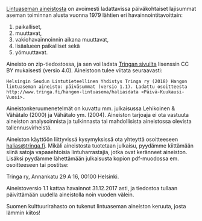[Lintuaseman aineistosta](https://www.tringa.fi/hangon-lintuasema/haliasdata/) 
on avoimesti ladattavissa päiväkohtaiset lajisummat aseman toiminnan alusta 
vuonna 1979 lähtien eri havainnointitavoittain: 

1. paikalliset,
2. muuttavat,
3. vakiohavainnoinnin aikana muuttavat,
4. lisäalueen paikalliset sekä
5. yömuuttavat. 

Aineisto on zip-tiedostossa, ja sen voi ladata [Tringan sivuilta](https://www.tringa.fi/hangon-lintuasema/haliasdata/) lisenssin 
CC BY mukaisesti (versio 4.0). Aineistoon tulee viitata seuraavasti:

```  
Helsingin Seudun Lintutieteellinen Yhdistys Tringa ry (2018) Hangon lintuaseman aineisto: päiväsummat (versio 1.1). Ladattu osoitteesta http://www.tringa.fi/hangon-lintuasema/haliasdata <Päivä-Kuukausi-Vuosi>.
```

Aineistonkeruumenetelmät on kuvattu mm. julkaisussa Lehikoinen & Vähätalo 
(2000) ja Vähätalo ym. (2004). Aineiston tarjoaja ei ota vastuuta aineiston 
analysoinnista ja tulkinnasta tai mahdollisista aineistossa olevista 
tallennusvirheistä. 

Aineiston käyttöön liittyvissä kysymyksissä ota yhteyttä osoitteeseen 
<halias@tringa.fi>. Mikäli aineistosta tuotetaan julkaisu, pyydämme 
kiittämään siinä satoja vapaaehtoisia lintuharrastajia, jotka ovat 
keränneet aineiston. Lisäksi pyydämme lähettämään julkaisusta kopion 
pdf-muodossa em. osoitteeseen tai postitse:

Tringa ry, Annankatu 29 A 16, 00100 Helsinki. 

Aineistoversio 1.1 kattaa havainnot 31.12.2017 asti, ja tiedostoa 
tullaan päivittämään uudella aineistolla noin vuoden välein.

Suomen kulttuurirahasto on tukenut lintuaseman aineiston keruuta, 
josta lämmin kiitos!
